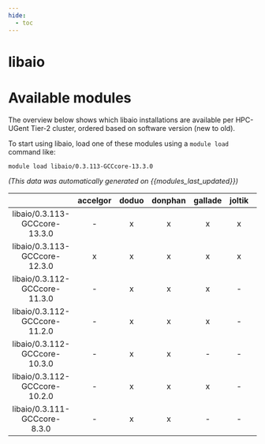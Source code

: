 ```yaml
---
hide:
  - toc
---
```


libaio
======

# Available modules


The overview below shows which libaio installations are available per HPC-UGent Tier-2 cluster, ordered based on software version (new to old).

To start using libaio, load one of these modules using a `module load` command like:

```shell
module load libaio/0.3.113-GCCcore-13.3.0
```

*(This data was automatically generated on {{modules_last_updated}})*  

| |accelgor|doduo|donphan|gallade|joltik|shinx|
| :---: | :---: | :---: | :---: | :---: | :---: | :---: |
|libaio/0.3.113-GCCcore-13.3.0|-|x|x|x|x|x|
|libaio/0.3.113-GCCcore-12.3.0|x|x|x|x|x|x|
|libaio/0.3.112-GCCcore-11.3.0|-|x|x|x|-|-|
|libaio/0.3.112-GCCcore-11.2.0|-|x|x|x|-|-|
|libaio/0.3.112-GCCcore-10.3.0|-|x|x|-|-|-|
|libaio/0.3.112-GCCcore-10.2.0|-|x|x|x|-|-|
|libaio/0.3.111-GCCcore-8.3.0|-|x|x|-|-|-|

